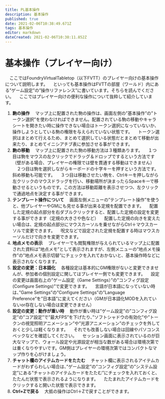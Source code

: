 ```yaml
---
title: PL基本操作
description: 基本操作
published: true
date: 2021-02-06T10:38:49.671Z
tags: 基本操作
editor: markdown
dateCreated: 2021-02-06T10:38:11.852Z
---
```


# 基本操作（プレイヤー向け）
　ここではFoundryVirtualTabletop（以下FVTT）のプレイヤー向けの基本操作について説明します。
　といっても基本操作はFVTTの部屋（ワールド）内にある”ゲーム設定”の”操作リファレンス”に書いています。そちらを読んでください。
　ここではプレイヤー向けの便利な操作について抜粋して紹介しています。
01. **駒の操作**
　マップ上に配置された駒の操作は、画面左側の”基本操作”の”トークン選択”を使わなければできません。配置されている駒の移動やキャラシートを開きたい時に操作できない場合はトークン選択になっていないか、操作しようとしている駒の権限を与えられていない状態です。
　トークン選択はまとめて行えるため、まとめて選択している状態だとまとめて移動が出来たり、まとめてイニシアチブ表に参加させる事ができます。
02. **駒の移動**
　マップ上に配置された駒の移動方法は３種類あります。
　１つ目は駒をマウスの左クリックでドラッグ＆ドロップでするという方法です（壁がある場合、プレイヤーの権限では壁を貫通する移動はできません）
　２つ目は駒を選択しながらキーボードの十字キーを押すという方法です。斜め移動も可能です。
　３つ目は移動させたい駒を、Ctrlキーを押しながら左クリックのマウスドラッグを行い、移動場所が決まったらSpaceキーで移動させるというものです。この方法は移動距離を表示させつつ、左クリックで通過地点を決定する事ができます。
03. **テンプレート操作について**
　画面左側メニューの”テンプレート操作”を使うと、他プレイヤーやGMにも見せる事が出来る定規を配置できます。
　配置した定規の起点部分を右ダブルクリックすると、配置した定規の設定を変更する事ができます（定規の大きさや色など）
　配置した定規の向きを変えたい場合は、定規の起点部分にマウスカーソルを乗せながらCtrl＋マウスカーソルで変更できます。
　呪文などで設定された定規を配置する時はマウスカーソルだけで向きを変更できます。
04. **地点メモの表示**
　プレイヤーでも閲覧権限が与えられているマップ上に配置された資料は”地点メモ”として表示されますが、左側メニューの”地点メモ操作”の”地点メモ表示切替”にチェックを入れておかないと、基本操作時などに表示されなくなります。
05. **設定の変更：日本語化**
　各種設定は基本的にGM権限がないと変更できませんが、参加者の個別設定に関してはプレイヤー側でも変更できます。
　設定の変更は画面右上の”ゲーム設定（Game Settings）”の”コンフィグ設定(Configure Settings)”で変更できます。
　言語が日本語になっていない時は、”Game Settings”の”Configure Settings”の”Language Preference”を”日本語”に変えてください（GMが日本語化MODを入れていないor存在しない場合は変更できません）
06. **設定の変更：動作が重い時**
　動作が重い時は”ゲーム設定”の”コンフィグ設定”の”コア設定”で”最大FPS”を下げたり、”ソフトシャドウの有効化”や”トークンの視覚照明アニメーション”や”光源アニメーション”のチェックを外しておくと少しは軽くなります。
　それでも改善しない場合は回線やパソコンスペックなどを確認してください。
　セッション画面に表示されているのが巨大なマップで、ウォール設定や光源設定が相当な数がある場合は環境次第では重くなりやすいです。GM側はプレイヤーの環境次第ではコンパクトなマップ作りを心がけましょう。
07. **チャット欄のアイテムカードをたたむ**
　チャット欄に表示されるアイテムカードがわずらわしい場合は、”ゲーム設定”の”コンフィグ設定”の”システム設定”にある”チャットのアイテムカードをたたむ”にチェックを入れておくと、たたんだ状態で表示されるようになります。
　たたまれたアイテムカードをクリックすると開いた状態で表示できます。
08. **Ctrl+Zで戻る**
　大抵の操作はCtrl＋Zで戻すことができます。









